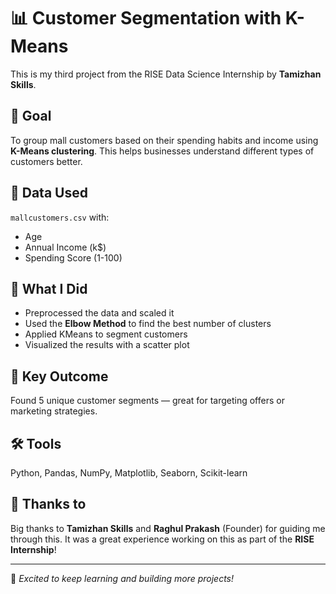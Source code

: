 # 📊 Customer Segmentation with K-Means

This is my third project from the RISE Data Science Internship by **Tamizhan Skills**.

## 🎯 Goal
To group mall customers based on their spending habits and income using **K-Means clustering**. This helps businesses understand different types of customers better.

## 📁 Data Used
`mallcustomers.csv` with:
- Age  
- Annual Income (k$)  
- Spending Score (1-100)

## 🔧 What I Did
- Preprocessed the data and scaled it  
- Used the **Elbow Method** to find the best number of clusters  
- Applied KMeans to segment customers  
- Visualized the results with a scatter plot

## 🧠 Key Outcome
Found 5 unique customer segments — great for targeting offers or marketing strategies.

## 🛠️ Tools
Python, Pandas, NumPy, Matplotlib, Seaborn, Scikit-learn

## 🙌 Thanks to
Big thanks to **Tamizhan Skills** and **Raghul Prakash** (Founder) for guiding me through this. It was a great experience working on this as part of the **RISE Internship**!

---

🚀 *Excited to keep learning and building more projects!*
